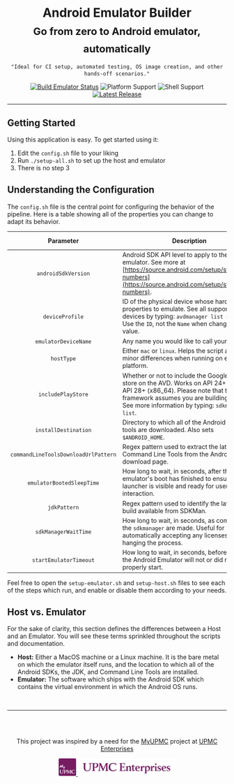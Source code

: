 <div align="center">
<h1>Android Emulator Builder<br/><sub>Go from zero to Android emulator, automatically</sub></h1>

```text
"Ideal for CI setup, automated testing, OS image creation, and other hands-off scenarios."
```

[![Build Emulator Status](https://github.com/upmc-enterprises/android-emulator-builder/workflows/Build%20Emulator/badge.svg)](https://github.com/upmc-enterprises/android-emulator-builder/actions) ![Platform Support](https://img.shields.io/badge/Platform-macos%20%7C%20linux-green) ![Shell Support](https://img.shields.io/badge/Shell-bash%20%7C%20zsh-green) [![Latest Release](https://img.shields.io/github/v/release/upmc-enterprises/android-emulator-builder?label=Release)](https://github.com/upmc-enterprises/android-emulator-builder/releases)

<hr />
</div>

## Getting Started

Using this application is easy. To get started using it:

1. Edit the `config.sh` file to your liking
1. Run `./setup-all.sh` to set up the host and emulator
1. There is no step 3

## Understanding the Configuration

The `config.sh` file is the central point for configuring the behavior of the pipeline. Here is a table showing all of the properties you can change to adapt its behavior.

| Parameter | Description | Type | Basic Config |
|:------------------------------------:|--------------------------------------------------------------------------------------------------------------------------------------------------------------------------------------------------------------------------------|:---------:|:--------------------:|
| `androidSdkVersion` | Android SDK API level to apply to the emulator. See more at [https://source.android.com/setup/start/build-numbers](https://source.android.com/setup/start/build-numbers). | String | :white_check_mark: |
| `deviceProfile` | ID of the physical device whose hardware properties to emulate. See all supported devices by typing: `avdmanager list device`. Use the `ID`, not the `Name` when changing this value. | String | :white_check_mark: |
| `emulatorDeviceName` | Any name you would like to call your emulator. | String | :white_check_mark: |
| `hostType` | Either `mac` or `linux`. Helps the script adapt for minor differences when running on either platform. | String | :white_check_mark: |
| `includePlayStore` | Whether or not to include the Google Play store on the AVD. Works on API 24+ (x86) and API 28+ (x86_64). Please note that this framework assumes you are building on x86. See more information by typing: `sdkmanager --list`. | Boolean | :white_check_mark: |
| `installDestination` | Directory to which all of the Android SDKs and tools are downloaded. Also sets `$ANDROID_HOME`. | String | :white_check_mark: |
| `commandLineToolsDownloadUrlPattern` | Regex pattern used to extract the latest Command Line Tools from the Android Studio download page. | String | :x: |
| `emulatorBootedSleepTime` | How long to wait, in seconds, after the emulator's boot has finished to ensure the launcher is visible and ready for user interaction. | Integer | :x: |
| `jdkPattern` | Regex pattern used to identify the latest JDK 8 build available from SDKMan. | String | :x: |
| `sdkManagerWaitTime` | How long to wait, in seconds, as commands to the `sdkmanager` are made. Useful for automatically accepting any licenses without hanging the process. | Integer | :x: |
| `startEmulatorTimeout` | How long to wait, in seconds, before assuming the Android Emulator will not or did not properly start. | Integer | :x: |

Feel free to open the `setup-emulator.sh` and `setup-host.sh` files to see each of the steps which run, and enable or disable them according to your needs.

## Host vs. Emulator

For the sake of clarity, this section defines the differences between a Host and an Emulator. You will see these terms sprinkled throughout the scripts and documentation.

- **Host:** Either a MacOS machine or a Linux machine. It is the bare metal on which the emulator itself runs, and the location to which all of the Android SDKs, the JDK, and Command Line Tools are installed.
- **Emulator:** The software which ships with the Android SDK which contains the virtual environment in which the Android OS runs.

<br>
<hr />
<br>
<br>

<div align="center">
<p>This project was inspired by a need for the <a href="https://myupmc.upmc.com" target="_blank">MyUPMC</a> project at <a href="https://enterprises.upmc.com" target="_blank">UPMC Enterprises</a></p>

<a href="https://myupmc.upmc.com" target="_blank">
    <img alt="MyUPMC" src=".docs/logos/myupmc.png" height="40" />
</a>

<a href="https://enterprises.upmc.com" target="_blank">
    <img alt="UPMC Enterprises" src=".docs/logos/upmc-enterprises.jpg" height="40" />
</a>
</div>
